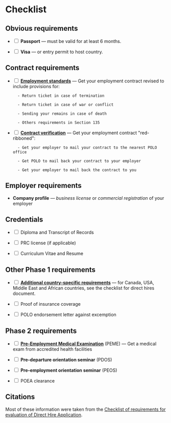 # Checklist

## Obvious requirements

* <input type='checkbox'> **Passport** &mdash; must be valid for at least 6 months.

* <input type='checkbox'> **Visa** &mdash; or entry permit to host country.

## Contract requirements

* <input type='checkbox'> **[Employment standards](./employment_standards.md)** &mdash; Get your employment contract revised to include provisions for:

      	- Return ticket in case of termination

      	- Return ticket in case of war or conflict

      	- Sending your remains in case of death

      	- Others requirements in Section 135

* <input type='checkbox'> **[Contract verification](./contract.md)** &mdash; Get your employment contract "red-ribboned":

      	- Get your employer to mail your contract to the nearest POLO office

      	- Get POLO to mail back your contract to your employer

      	- Get your employer to mail back the contract to you

## Employer requirements

* **Company profile** &mdash; _business license_ or _commercial registration_ of your employer

## Credentials

* <input type='checkbox'> Diploma and Transcript of Records

* <input type='checkbox'> PRC license (if applicable)

* <input type='checkbox'> Curriculum Vitae and Resume

## Other Phase 1 requirements

* <input type='checkbox'> **[Additional country-specific requirements](./evaluation_requirements.md)** &mdash; for Canada, USA, Middle East and African countries, see the checklist for direct hires document.

* <input type='checkbox'> Proof of insurance coverage

* <input type='checkbox'> POLO endorsement letter against excemption

## Phase 2 requirements

* <input type='checkbox'> **[Pre-Employment Medical Examination](./health_facilities.md)** (PEME) &mdash; Get a medical exam from accredited health facilities

* <input type='checkbox'> **Pre-departure orientation seminar** (PDOS)

* <input type='checkbox'> **Pre-employment orientation seminar** (PEOS)

* <input type='checkbox'> POEA clearance

## Citations

Most of these information were taken from the [Checklist of requirements for evaluation of Direct Hire Application](./evaluation_requirements.md).
